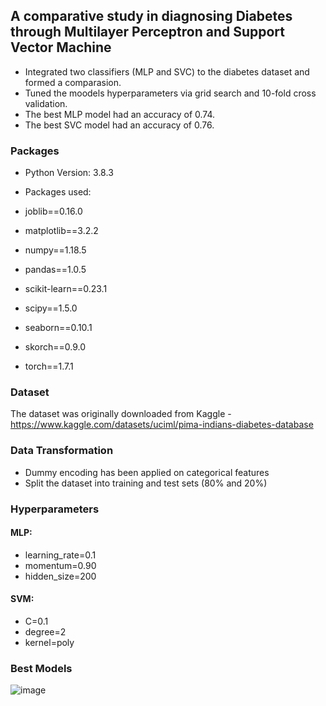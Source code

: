 ## A comparative study in diagnosing Diabetes through Multilayer Perceptron and Support Vector Machine
* Integrated two classifiers (MLP and SVC) to the diabetes dataset and formed a comparasion.
* Tuned the moodels hyperparameters via grid search and 10-fold cross validation.
* The best MLP model had an accuracy of 0.74.
* The best SVC model had an accuracy of 0.76.

### Packages
* Python Version: 3.8.3

* Packages used:

* joblib==0.16.0
* matplotlib==3.2.2
* numpy==1.18.5
* pandas==1.0.5
* scikit-learn==0.23.1
* scipy==1.5.0
* seaborn==0.10.1
* skorch==0.9.0
* torch==1.7.1

### Dataset
The dataset was originally downloaded from Kaggle - https://www.kaggle.com/datasets/uciml/pima-indians-diabetes-database

### Data Transformation
* Dummy encoding has been applied on categorical features
* Split the dataset into training and test sets (80% and 20%)

### Hyperparameters 

#### MLP:
* learning_rate=0.1
* momentum=0.90
* hidden_size=200

#### SVM:
* C=0.1
* degree=2
* kernel=poly

### Best Models 

![image](https://user-images.githubusercontent.com/92123173/195879292-7c0b921e-5d47-40c9-9bc9-d0a03468af00.png)





